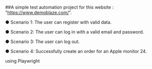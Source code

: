 ##A simple test automation project for this website :
"https://www.demoblaze.com/".

● Scenario 1: The user can register with valid data.

● Scenario 2: The user can log in with a valid email and password.

● Scenario 3: The user can log out.

● Scenario 4: Successfully create an order for an Apple monitor 24.

using Playwright
